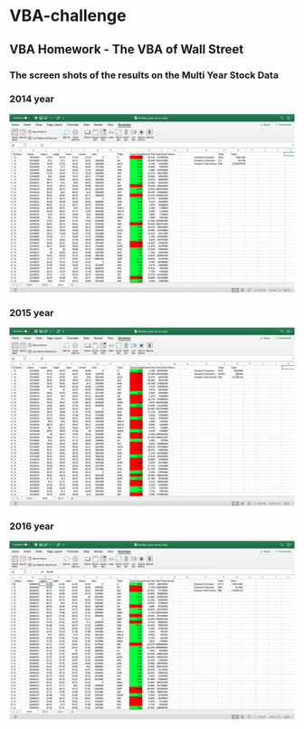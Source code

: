 # VBA-challenge
## VBA Homework - The VBA of Wall Street
### The screen shots of the results on the Multi Year Stock Data

### 2014 year
![2014](https://github.com/oianchevska/VBA-challenge/blob/master/images/2014.png)

### 2015 year
![2015](https://github.com/oianchevska/VBA-challenge/blob/master/images/2015.png)

### 2016 year
![2016](https://github.com/oianchevska/VBA-challenge/blob/master/images/2016.png)